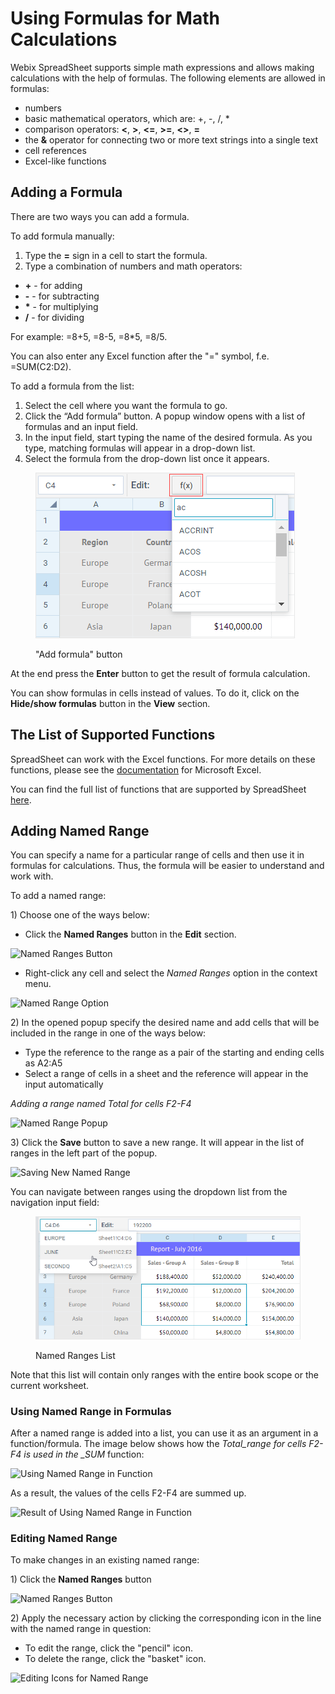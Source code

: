 # Using Formulas for Math Calculations

Webix SpreadSheet supports simple math expressions and allows making calculations with the help of formulas. The following elements are allowed in formulas:

* numbers
* basic mathematical operators, which are: +, -, /, \*
* comparison operators: **<**, **>**, **<=**, **>=**, **<>**, **=**
* the **&** operator for connecting two or more text strings into a single text
* cell references
* Excel-like functions

## Adding a Formula

There are two ways you can add a formula.

To add formula manually:

1. Type the **=** sign in a cell to start the formula.
2. Type a combination of numbers and math operators:

* **+** - for adding
* **-**  - for subtracting
* **\*** - for multiplying
* **/** - for dividing

For example: =8+5, =8-5, =8\*5, =8/5.

You can also enter any Excel function after the "=" symbol, f.e. =SUM(C2:D2).

To add a formula from the list:

1. Select the cell where you want the formula to go.
2. Click the “Add formula” button. A popup window opens with a list of formulas and an input field.
3. In the input field, start typing the name of the desired formula. As you type, matching formulas will appear in a drop-down list.
4. Select the formula from the drop-down list once it appears.



<figure><img src=".gitbook/assets/spreadsheet_add_formula_button.png" alt=""><figcaption><p>"Add formula" button</p></figcaption></figure>

At the end press the **Enter** button to get the result of formula calculation.

You can show formulas in cells instead of values. To do it, click on the **Hide/show formulas** button in the **View** section.

## The List of Supported Functions

SpreadSheet can work with the Excel functions. For more details on these functions, please see the [documentation](https://support.microsoft.com/en-us/office/excel-functions-alphabetical-b3944572-255d-4efb-bb96-c6d90033e188) for Microsoft Excel.

You can find the full list of functions that are supported by SpreadSheet [here](https://docs.webix.com/spreadsheet\_\_functions.html).

## Adding Named Range

You can specify a name for a particular range of cells and then use it in formulas for calculations. Thus, the formula will be easier to understand and work with.

To add a named range:

1\) Choose one of the ways below:

* Click the **Named Ranges** button in the **Edit** section.

![Named Ranges Button](.gitbook/assets/named\_ranges\_button.png)

* Right-click any cell and select the _Named Ranges_ option in the context menu.

![Named Range Option](.gitbook/assets/named\_range\_context\_option.png)

2\) In the opened popup specify the desired name and add cells that will be included in the range in one of the ways below:

* Type the reference to the range as a pair of the starting and ending cells as A2:A5
* Select a range of cells in a sheet and the reference will appear in the input automatically

_Adding a range named Total for cells F2-F4_

![Named Range Popup](.gitbook/assets/named\_range\_popup.png)

3\) Click the **Save** button to save a new range. It will appear in the list of ranges in the left part of the popup.

![Saving New Named Range](.gitbook/assets/saved\_named\_range.png)

You can navigate between ranges using the dropdown list from the navigation input field:

<figure><img src=".gitbook/assets/range_select.png" alt=""><figcaption><p>Named Ranges List</p></figcaption></figure>

Note that this list will contain only ranges with the entire book scope or the current worksheet.



### Using Named Range in Formulas

After a named range is added into a list, you can use it as an argument in a function/formula. The image below shows how the _Total\_range for cells F2-F4 is used in the \_SUM_ function:

![Using Named Range in Function](.gitbook/assets/using\_named\_range.png)

As a result, the values of the cells F2-F4 are summed up.

![Result of Using Named Range in Function](.gitbook/assets/named\_range\_result.png)

### Editing Named Range

To make changes in an existing named range:

1\) Click the **Named Ranges** button

![Named Ranges Button](.gitbook/assets/named\_ranges\_button.png)

2\) Apply the necessary action by clicking the corresponding icon in the line with the named range in question:

* To edit the range, click the "pencil" icon.
* To delete the range, click the "basket" icon.

![Editing Icons for Named Range](.gitbook/assets/named\_range\_edit\_icons.png)
